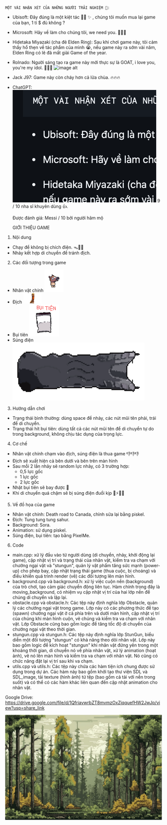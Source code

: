     MỘT VÀI NHẬN XÉT CỦA NHỮNG NGƯỜI TRẢI NGHIỆM 🐧:

- Ubisoft: Đây đúng là một kiệt tác 🤌✨ ✨ , chúng tôi muốn mua lại game của bạn, 1 tỉ $ đủ không ?

- Microsoft: Hãy về làm cho chúng tôi, we need you. 🙏🙏🙏

- Hidetaka Miyazaki (cha đẻ Elden Ring): Sau khi chơi game này, tôi cảm thấy hổ thẹn về tác phẩm của mình 😭, nếu game này ra sớm vài năm, Elden Ring có lẽ đã mất giải Game of the year.

- Rolnado: Người sáng tạo ra game này mới thực sự là GOAT, i love you, you're my idol. 💋💋💋
![image alt](https://i.dailymail.co.uk/i/pix/2013/04/07/article-2305091-19235309000005DC-601_1024x615_large.jpg)

- Jack J97: Game này còn cháy hơn cả lửa chùa. 🔥🔥🔥

- ChatGPT: ![image alt](https://github.com/haihoang18/Escape-from-Cambodia/blob/41e0a0d4c64b5463c4fc7fef6325f129d124bee0/%E1%BA%A2nh%20m%C3%A0n%20h%C3%ACnh%202025-04-27%20l%C3%BAc%2021.42.55.png)
    9 / 10 nha sĩ khuyên dùng 👍.

    Được đánh giá: Messi / 10 bởi người hâm mộ
    
    GIỚI THIỆU GAME

1. Nội dung
- Chạy để không bị chích điện. ᯓ🏃‍➡️
- Nhảy kết hợp di chuyển để tránh địch.

2. Các đối tượng trong game
- Nhân vật chính 
![image alt](https://github.com/haihoang18/Escape-from-Cambodia/blob/7ff995f73a7dc3fd5f63cdab8a90ff35c44ac391/character/horseman_jump_right.png)
- Địch
![image alt](https://github.com/haihoang18/Escape-from-Cambodia/blob/7ff995f73a7dc3fd5f63cdab8a90ff35c44ac391/background/tungtungtungsahur.png)
- Bụi tiên
![image alt](https://github.com/haihoang18/Escape-from-Cambodia/blob/7ff995f73a7dc3fd5f63cdab8a90ff35c44ac391/background/bui_tien.png)
- Súng điện
![image alt](https://github.com/haihoang18/Escape-from-Cambodia/blob/7ff995f73a7dc3fd5f63cdab8a90ff35c44ac391/stungun/stungun_2.png)

3. Hướng dẫn chơi
- Trạng thái bình thường: dùng space để nhảy, các nút mũi tên phải, trái để di chuyển.
- Trạng thái hít bụi tiên: dùng tất cả các nút mũi tên để di chuyển tự do trong background, không chịu tác dụng của trọng lực.

4. Cơ chế
- Nhân vật chính chạm vào địch, súng điện là thua game 👎👎👎
- Địch sẽ xuất hiện cả bên dưới và bên trên màn hình 
- Sau mỗi 2 lần nhảy sẽ random lực nhảy, có 3 trường hợp:
    * 0,5 lực gốc
    *   1 lực gốc
    *   2 lực gốc
- Nhặt bụi tiên sẽ bay được 💨
- Khi di chuyển quá chậm sẽ bị súng điện đuổi kịp 🔌⚡💥😵

5. Về đồ họa của game
- Nhân vật chính: Death road to Canada, chỉnh sửa lại bằng piskel.
- Địch: Tung tung tung sahur.
- Background: Sora.
- Animation: sử dụng piskel.
- Súng điện, bụi tiên: tạo bằng PixelMe.

6. Code
- main.cpp:  xử lý đầu vào từ người dùng (di chuyển, nhảy, khởi động lại game), cập nhật vị trí và trạng thái của nhân vật, kiểm tra va chạm với chướng ngại vật và "stungun", quản lý vật phẩm tăng sức mạnh (power-up) cho phép bay, cập nhật trạng thái game (thua cuộc, bị choáng) và điều khiển quá trình render (vẽ) các đối tượng lên màn hình.
- background.cpp và background.h: xử lý việc cuộn nền (background) của trò chơi, tạo cảm giác chuyển động liên tục. Hàm chính trong đây là moving_background, có nhiệm vụ cập nhật vị trí của hai lớp nền để chúng di chuyển và lặp lại.
- obstacle.cpp và obstacle.h: Các tệp này định nghĩa lớp Obstacle, quản lý các chướng ngại vật trong game. Lớp này có các phương thức để tạo (spawn) chướng ngại vật ở cả phía trên và dưới màn hình, cập nhật vị trí của chúng khi màn hình cuộn, vẽ chúng và kiểm tra va chạm với nhân vật. Lớp Obstacle cũng bao gồm logic để tăng tốc độ di chuyển của chướng ngại vật theo thời gian.
- stungun.cpp và stungun.h: Các tệp này định nghĩa lớp StunGun, biểu diễn một đối tượng "stungun" có khả năng theo dõi nhân vật. Lớp này bao gồm logic để kích hoạt "stungun" khi nhân vật đứng yên trong một khoảng thời gian, di chuyển nó về phía nhân vật, xử lý animation (hoạt ảnh), vẽ nó lên màn hình và kiểm tra va chạm với nhân vật. Nó cũng có chức năng đặt lại vị trí sau khi va chạm.
- utils.cpp và utils.h: Các tệp này chứa các hàm tiện ích chung được sử dụng trong dự án. Các hàm này bao gồm khởi tạo thư viện SDL và SDL_image, tải texture (hình ảnh) từ tệp (bao gồm cả tải với nền trong suốt) và có thể có các hàm khác liên quan đến cập nhật animation cho nhân vật.

Google Drive: https://drive.google.com/file/d/1QfriavwrbZT8mvmzOxZjqquefHW2JwJp/view?usp=share_link

![image alt](https://github.com/haihoang18/Escape-from-Cambodia/blob/78fe809e68653bd736666de89678feb1cee31789/background/background1.png)